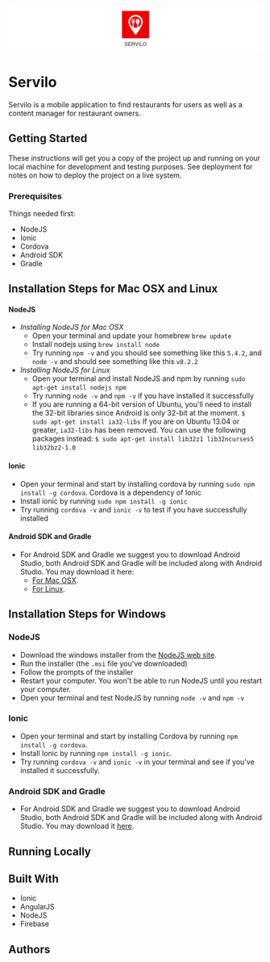 # ![Servilo](resources/banner.png)

# Servilo

Servilo is a mobile application to find restaurants for users as well as a content manager for restaurant owners.

## Getting Started

These instructions will get you a copy of the project up and running on your local machine for development and testing purposes. See deployment for notes on how to deploy the project on a live system.

### Prerequisites

Things needed first:
* NodeJS
* Ionic
* Cordova
* Android SDK
* Gradle

## Installation Steps for Mac OSX and Linux

  #### NodeJS
  * _Installing NodeJS for Mac OSX_
    * Open your terminal and update your homebrew `brew update`
    * Install nodejs using `brew install node`
    * Try running `npm -v` and you should see something like this `5.4.2`, and `node -v` and should see something like this         `v8.2.2`
  * _Installing NodeJS for Linux_
    * Open your terminal and install NodeJS and npm by running `sudo apt-get install nodejs npm`
    * Try running `node -v` and `npm -v` if you have installed it successfully
    * If you are running a 64-bit version of Ubuntu, you'll need to install the 32-bit libraries since Android is only 32-bit at the moment. `$ sudo apt-get install ia32-libs` If you are on Ubuntu 13.04 or greater, `ia32-libs` has been removed. You can use the following packages instead: `$ sudo apt-get install lib32z1 lib32ncurses5 lib32bz2-1.0`

  #### Ionic

  * Open your terminal and start by installing cordova by running `sudo npm install -g cordova`. Cordova is a dependency of Ionic
  * Install ionic by running `sudo npm install -g ionic`
  * Try running `cordova -v` and `ionic -v` to test if you have successfully installed

  #### Android SDK and Gradle

  * For Android SDK and Gradle we suggest you to download Android Studio, both Android SDK and Gradle will be included along with Android Studio. You may download it here:
    * [For Mac OSX](https://developer.android.com/studio/index.html#mac-bundle).
    * [For Linux](https://dl.google.com/dl/android/studio/ide-zips/3.0.0.18/android-studio-ide-171.4408382-linux.zip).

## Installation Steps for Windows
  ### NodeJS
  
  * Download the windows installer from the [NodeJS web site](https://nodejs.org/en/download/).
  * Run the installer (the `.msi` file you've downloaded)
  * Follow the prompts of the installer
  * Restart your computer. You won't be able to run NodeJS until you restart your computer.
  * Open your terminal and test NodeJS by running `node -v` and `npm -v`
  
  ### Ionic
  
  * Open your terminal and start by installing Cordova by running `npm install -g cordova`.
  * Install Ionic by running `npm install -g ionic`.
  * Try running `cordova -v` and `ionic -v` in your terminal and see if you've installed it successfully.
  
  ### Android SDK and Gradle
  
  * For Android SDK and Gradle we suggest you to download Android Studio, both Android SDK and Gradle will be included along with Android Studio. You may download it [here](https://developer.android.com/studio/index.html).
  
## Running Locally


## Built With
  * Ionic
  * AngularJS
  * NodeJS
  * Firebase
  
## Authors
